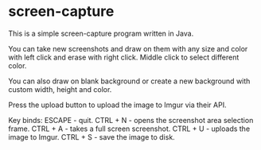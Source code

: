 # screen-capture
This is a simple screen-capture program written in Java.


You can take new screenshots and draw on them with any size and color with left click and erase with right click. Middle click to select different color.

You can also draw on blank background or create a new background with custom width, height and color.

Press the upload button to upload the image to Imgur via their API.


Key binds:
ESCAPE - quit.
CTRL + N - opens the screenshot area selection frame.
CTRL + A - takes a full screen screenshot.
CTRL + U - uploads the image to Imgur.
CTRL + S - save the image to disk.
